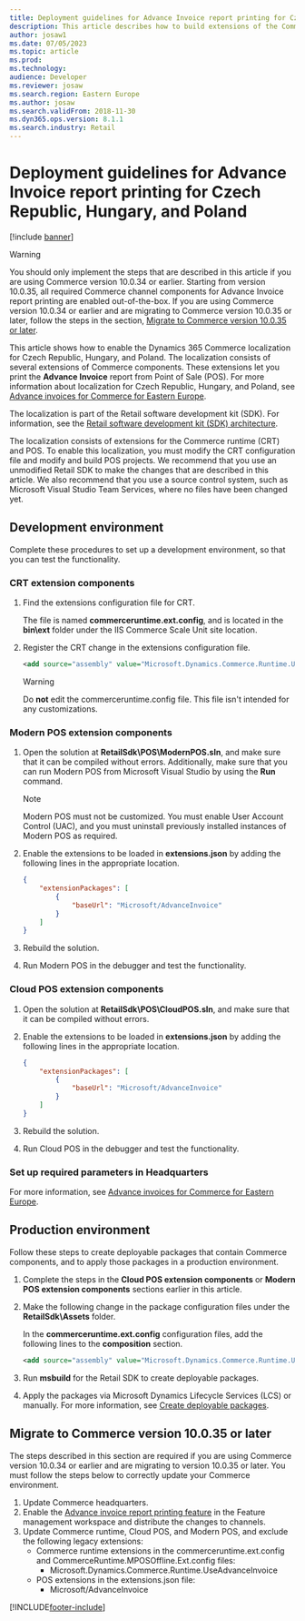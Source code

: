 ```yaml
---
title: Deployment guidelines for Advance Invoice report printing for Czech Republic, Hungary, and Poland
description: This article describes how to build extensions of the Commerce components to enable printing advance invoices from POS in Czech Republic, Hungary, and Poland.
author: josaw1
ms.date: 07/05/2023
ms.topic: article
ms.prod: 
ms.technology: 
audience: Developer
ms.reviewer: josaw
ms.search.region: Eastern Europe
ms.author: josaw
ms.search.validFrom: 2018-11-30
ms.dyn365.ops.version: 8.1.1
ms.search.industry: Retail
---
```

# Deployment guidelines for Advance Invoice report printing for Czech Republic, Hungary, and Poland

[!include [banner](../includes/banner.md)]

> [!WARNING]
> You should only implement the steps that are described in this article if you are using Commerce version 10.0.34 or earlier. Starting from version 10.0.35, all required Commerce channel components for Advance Invoice report printing are enabled out-of-the-box. If you are using Commerce version 10.0.34 or earlier and are migrating to Commerce version 10.0.35 or later, follow the steps in the section, [Migrate to Commerce version 10.0.35 or later](#migrate-to-commerce-version-10035-or-later).

This article shows how to enable the Dynamics 365 Commerce localization for Czech Republic, Hungary, and Poland. The localization consists of several extensions of Commerce components. These extensions let you print the **Advance Invoice** report from Point of Sale (POS). For more information about localization for Czech Republic, Hungary, and Poland, see [Advance invoices for Commerce for Eastern Europe](./emea-eeu-advance-invoices-for-retail.md).

The localization is part of the Retail software development kit (SDK). For information, see the [Retail software development kit (SDK) architecture](../dev-itpro/retail-sdk/retail-sdk-overview.md).

The localization consists of extensions for the Commerce runtime (CRT) and POS. To enable this localization, you must modify the CRT configuration file and modify and build POS projects. We recommend that you use an unmodified Retail SDK to make the changes that are described in this article. We also recommend that you use a source control system, such as Microsoft Visual Studio Team Services, where no files have been changed yet.

## Development environment

Complete these procedures to set up a development environment, so that you can test the functionality.

### CRT extension components

1. Find the extensions configuration file for CRT.

    The file is named **commerceruntime.ext.config**, and is located in the **bin\\ext** folder under the IIS Commerce Scale Unit site location.

2. Register the CRT change in the extensions configuration file.

    ``` xml
    <add source="assembly" value="Microsoft.Dynamics.Commerce.Runtime.UseAdvanceInvoice" />
    ```

    > [!WARNING]
    > Do **not** edit the commerceruntime.config file. This file isn't intended for any customizations.

### Modern POS extension components

1. Open the solution at **RetailSdk\\POS\\ModernPOS.sln**, and make sure that it can be compiled without errors. Additionally, make sure that you can run Modern POS from Microsoft Visual Studio by using the **Run** command.

    > [!NOTE]
    > Modern POS must not be customized. You must enable User Account Control (UAC), and you must uninstall previously installed instances of Modern POS as required.

2. Enable the extensions to be loaded in **extensions.json** by adding the following lines in the appropriate location.

    ``` json
    {
        "extensionPackages": [
            {
                "baseUrl": "Microsoft/AdvanceInvoice"
            }
        ]
    }
    ```

3. Rebuild the solution.
4. Run Modern POS in the debugger and test the functionality.

### Cloud POS extension components

1. Open the solution at **RetailSdk\\POS\\CloudPOS.sln**, and make sure that it can be compiled without errors.
2. Enable the extensions to be loaded in **extensions.json** by adding the following lines in the appropriate location.

    ``` json
    {
        "extensionPackages": [
            {
                "baseUrl": "Microsoft/AdvanceInvoice"
            }
        ]
    }
    ```

3. Rebuild the solution.
4. Run Cloud POS in the debugger and test the functionality.

### Set up required parameters in Headquarters

For more information, see [Advance invoices for Commerce for Eastern Europe](./emea-eeu-advance-invoices-for-retail.md).

## Production environment

Follow these steps to create deployable packages that contain Commerce components, and to apply those packages in a production environment.

1. Complete the steps in the **Cloud POS extension components** or **Modern POS extension components** sections earlier in this article.
2. Make the following change in the package configuration files under the **RetailSdk\\Assets** folder.

    In the **commerceruntime.ext.config** configuration files, add the following lines to the **composition** section.

    ``` xml
    <add source="assembly" value="Microsoft.Dynamics.Commerce.Runtime.UseAdvanceInvoice" />
    ```

3. Run **msbuild** for the Retail SDK to create deployable packages.
4. Apply the packages via Microsoft Dynamics Lifecycle Services (LCS) or manually. For more information, see [Create deployable packages](../dev-itpro/retail-sdk/retail-sdk-packaging.md).

## Migrate to Commerce version 10.0.35 or later

The steps described in this section are required if you are using Commerce version 10.0.34 or earlier and are migrating to version 10.0.35 or later. You must follow the steps below to correctly update your Commerce environment.

1. Update Commerce headquarters.
1. Enable the [Advance invoice report printing feature](./emea-eeu-advance-invoices-for-retail.md#enable-the-functionality-for-creating-advance-invoices) in the Feature management workspace and distribute the changes to channels.
1. Update Commerce runtime, Cloud POS, and Modern POS, and exclude the following legacy extensions:
    - Commerce runtime extensions in the commerceruntime.ext.config and CommerceRuntime.MPOSOffline.Ext.config files:
        - Microsoft.Dynamics.Commerce.Runtime.UseAdvanceInvoice
    - POS extensions in the extensions.json file:
        - Microsoft/AdvanceInvoice

[!INCLUDE[footer-include](../../includes/footer-banner.md)]
